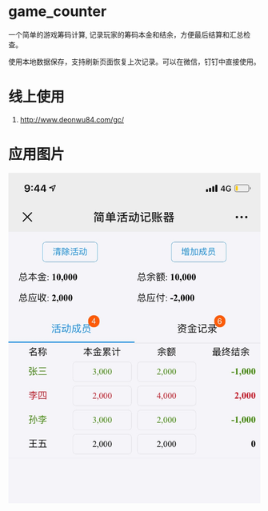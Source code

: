 # game_counter
一个简单的游戏筹码计算, 记录玩家的筹码本金和结余，方便最后结算和汇总检查。

使用本地数据保存，支持刷新页面恢复上次记录。可以在微信，钉钉中直接使用。

# 线上使用

1. http://www.deonwu84.com/gc/

# 应用图片
![截屏](asset/screen_01.png)
